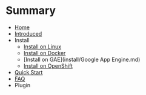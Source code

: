 # Summary

* [Home](README.md)
* [Introduced](introduced.md)
* Install
   * [Install on Linux](install/Linux.md)
   * [Install on Docker](install/Docker.md)
   * [Install on GAE](install/Google App Engine.md)
   * [Install on OpenShift](install/OpenShift.md)
* [Quick Start](quickstart.md)
* [FAQ](faq.md)
* Plugin

